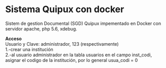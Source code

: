 
# Sistema Quipux con  docker 
Sistem de gestion Documental (SGD) Quipux impementado 
en Docker con servidor apache, php 5.6, xdebug. 
  
**Acceso**
\
Usuario y Clave: administrador, 123 (respectivamente)
\
1.-crear una institución
\
2.-al usuario administrador en la tabla usuarios en el campo inst_codi, asignar el codigo de la 
institución, por lo general usua_codi = 0
